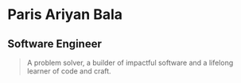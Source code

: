 # Paris Ariyan Bala
## Software Engineer

>A problem solver, a builder of impactful software and a lifelong learner of code and craft.
